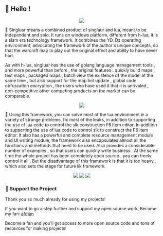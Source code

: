 ## 👋 Hello !

<!-- https://github.com/DenverCoder1/readme-typing-svg -->
<p align="center">
<img src="https://readme-typing-svg.demolab.com?font=Orbitron&size=25&pause=1000&center=true&vCenter=true&random=false&width=600&lines=Welcome+to+the+singluar+framework!;Constructing+advanced+lua+warcraft3+maps!" />
</p>

🚀 Singluar means a combined product of singlaur and lua, meant to be independent and solo. It runs on windows platform, different from h-lua, it is a slam era technology framework. It combines the YD, Dz operating environment, advocating the framework of the author's unique concepts, so that the warcraft map to play out the original effect and ability to have never had.

As with h-lua, singluar has the use of golang language management tools , and more powerful than before , the original features : quickly build maps , test maps , packaged maps , batch view the existence of the model at the same time , but also support for the map hot update , global code obfuscation encryption , the users who have used it that it is unrivaled , non-competitive other competing products on the market can be comparable.

<p align="center">
<!-- https://github.com/tandpfun/skill-icons -->
<img align="center" src="https://skillicons.dev/icons?i=git,github,windows,idea,lua,go,md,ps,ae,au&theme=light" />
</p>

🌈 Using this framework, you can solve most of the lua environment in a variety of strange problems, fix most of the leaks, in addition to supporting the use of lua code to control the slk construction F6 item editor. In addition to supporting the use of lua code to control slk to construct the F6 item editor. It also has a powerful and complete resource management module and UI writing module, the framework also encapsulates almost all the functions and methods that need to be used. Also provides a considerable number of examples , so that users can quickly write business . At the same time the whole project has been completely open source , you can freely control it all . But the disadvantage of this framework is that it is too heavy , which also sets the stage for future lik framework.

<!-- https://github.com/badges/shields -->
<p align="center">
<a href="https://github.com/h-lua"><img src="https://img.shields.io/badge/GitHub-hLua-blue?logo=github" /></a>
<img src="https://img.shields.io/badge/QQG-476722600-orange?logo=tencentqq" />
<img src="https://img.shields.io/badge/QQ-854588403-green?logo=tencentqq" />
</p>

### 💖 Support the Project

Thank you so much already for using my projects!

If you want to go a step further and support my open source work,
Become my fan: <a href='https://afdian.net/a/hunzsig' target='_blank'>afdian</a>

Become a fan and you'll get access to more open source code and tons of resources for making projects!